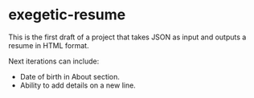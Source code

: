 # exegetic-resume

This is the first draft of a project that takes JSON as input and outputs a resume in HTML format.

Next iterations can include:
- Date of birth in About section.
- Ability to add details on a new line.
